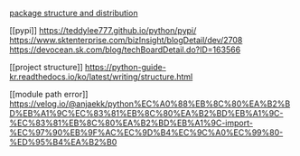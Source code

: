 [package structure and distribution](https://py-pkgs.org/04-package-structure.html)

[[pypi]]
https://teddylee777.github.io/python/pypi/
https://www.sktenterprise.com/bizInsight/blogDetail/dev/2708
https://devocean.sk.com/blog/techBoardDetail.do?ID=163566


[[project structure]]
https://python-guide-kr.readthedocs.io/ko/latest/writing/structure.html

[[module path error]]
https://velog.io/@anjaekk/python%EC%A0%88%EB%8C%80%EA%B2%BD%EB%A1%9C%EC%83%81%EB%8C%80%EA%B2%BD%EB%A1%9C-%EC%83%81%EB%8C%80%EA%B2%BD%EB%A1%9C-import-%EC%97%90%EB%9F%AC%EC%9D%B4%EC%9C%A0%EC%99%80-%ED%95%B4%EA%B2%B0
